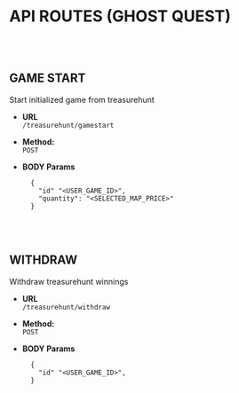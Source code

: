 # API ROUTES (GHOST QUEST)
<br />
<br />

**GAME START**
----
Start initialized game from treasurehunt

* **URL** <br />
  `/treasurehunt/gamestart`

* **Method:** <br />
  `POST`

*  **BODY Params** <br />
    ```text
	  {
	    "id" "<USER_GAME_ID>",
	    "quantity": "<SELECTED_MAP_PRICE>"
	  }
   ```

<br />
<br />

**WITHDRAW**
----
Withdraw treasurehunt winnings

* **URL** <br />
  `/treasurehunt/withdraw`

* **Method:** <br />
  `POST`

*  **BODY Params** <br />
    ```text
	  {
	    "id" "<USER_GAME_ID>",
	  }
   ```

<br />
<br />
